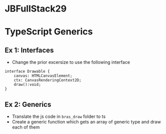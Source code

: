 # JBFullStack29

# TypeScript Generics

## Ex 1: Interfaces

- Change the prior excersize to use the following interface
```
interface Drawable {
    canvas: HTMLCanvasElement;    
    ctx: CanvasRenderingContext2D;        
    draw():void;    
}
```

## Ex 2: Generics

- Translate the js code in `bras_draw` folder to ts
- Create a generic function which gets an array of generic type and draw each of them

